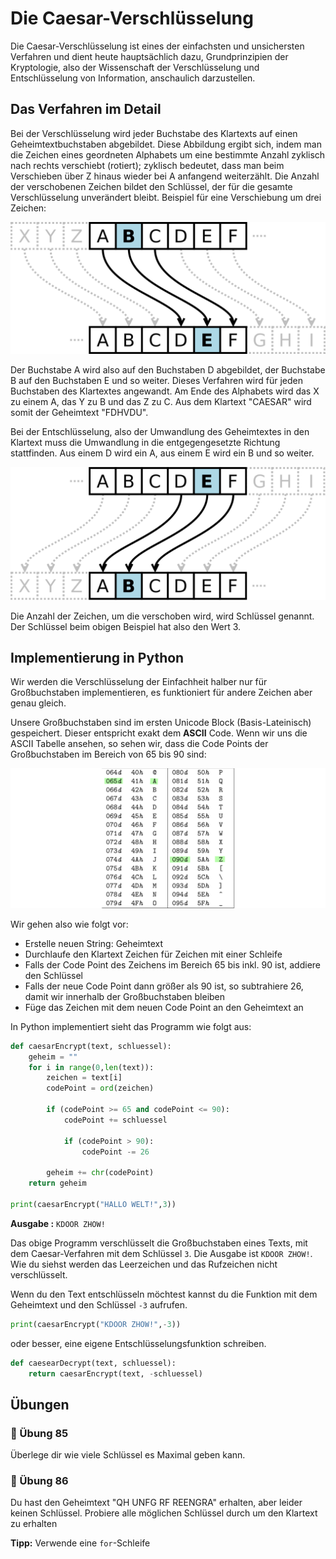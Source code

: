 # Die Caesar-Verschlüsselung

Die Caesar-Verschlüsselung ist eines der einfachsten und unsichersten
Verfahren und dient heute hauptsächlich dazu, Grundprinzipien der Kryptologie,
also der Wissenschaft der Verschlüsselung und Entschlüsselung von Information,
anschaulich darzustellen.

## Das Verfahren im Detail

Bei der Verschlüsselung wird jeder Buchstabe des Klartexts auf einen Geheimtextbuchstaben abgebildet. Diese Abbildung ergibt sich, indem man die Zeichen eines geordneten Alphabets um eine bestimmte Anzahl zyklisch nach rechts verschiebt (rotiert); zyklisch bedeutet, dass man beim Verschieben über Z hinaus wieder bei A anfangend weiterzählt. Die Anzahl der verschobenen Zeichen bildet den Schlüssel, der für die gesamte Verschlüsselung unverändert bleibt. Beispiel für eine Verschiebung um drei Zeichen: 

![Schema Caesar-Verschlüsselung](./images/caesar.png)

Der Buchstabe A wird also auf den Buchstaben D abgebildet,
der Buchstabe B auf den Buchstaben E und so weiter.
Dieses Verfahren wird für jeden Buchstaben des Klartextes angewandt.
Am Ende des Alphabets wird das X zu einem A, das Y zu B und das Z zu C.
Aus dem Klartext "CAESAR" wird somit der Geheimtext "FDHVDU".

Bei der Entschlüsselung, also der Umwandlung des Geheimtextes in den Klartext
muss die Umwandlung in die entgegengesetzte Richtung stattfinden.
Aus einem D wird ein A, aus einem E wird ein B und so weiter.

![Schema Caesar-Entschlüsselung](./images/caesar_rev.png)

Die Anzahl der Zeichen, um die verschoben wird, wird Schlüssel genannt.
Der Schlüssel beim obigen Beispiel hat also den Wert 3.

## Implementierung in Python

Wir werden die Verschlüsselung der Einfachheit halber
nur für Großbuchstaben implementieren,
es funktioniert für andere Zeichen aber genau gleich.

Unsere Großbuchstaben sind im ersten Unicode Block
(Basis-Lateinisch) gespeichert. Dieser entspricht exakt dem **ASCII** Code.
Wenn wir uns die ASCII Tabelle ansehen,
so sehen wir, dass die Code Points der Großbuchstaben im Bereich von 
65 bis 90 sind:

![ASCII Code der Großbuchstaben](./images/ascii.png)

Wir gehen also wie folgt vor:

* Erstelle neuen String: Geheimtext
* Durchlaufe den Klartext Zeichen für Zeichen mit einer Schleife
* Falls der Code Point des Zeichens im Bereich 65 bis inkl. 90 ist, addiere den Schlüssel
* Falls der neue Code Point dann größer als 90 ist, so subtrahiere 26, damit wir innerhalb der Großbuchstaben bleiben
* Füge das Zeichen mit dem neuen Code Point an den Geheimtext an

In Python implementiert sieht das Programm wie folgt aus:

```python
def caesarEncrypt(text, schluessel):
    geheim = ""
    for i in range(0,len(text)):
        zeichen = text[i]
        codePoint = ord(zeichen)

        if (codePoint >= 65 and codePoint <= 90):
            codePoint += schluessel

            if (codePoint > 90):
                codePoint -= 26
        
        geheim += chr(codePoint)
    return geheim

print(caesarEncrypt("HALLO WELT!",3))
```
**Ausgabe :** `KDOOR ZHOW!`

Das obige Programm verschlüsselt die Großbuchstaben eines Texts,
mit dem Caesar-Verfahren mit dem Schlüssel `3`.
Die Ausgabe ist `KDOOR ZHOW!`. Wie du siehst werden das Leerzeichen
und das Rufzeichen nicht verschlüsselt.

Wenn du den Text entschlüsseln möchtest kannst du die Funktion mit
dem Geheimtext und den Schlüssel `-3` aufrufen.

```python
print(caesarEncrypt("KDOOR ZHOW!",-3))
```

oder besser, eine eigene Entschlüsselungsfunktion schreiben.

```python
def caesearDecrypt(text, schluessel):
    return caesarEncrypt(text, -schluessel)
```
## Übungen


### 📝 Übung 85
Überlege dir wie viele Schlüssel es Maximal geben kann.

### 📝 Übung 86

Du hast den Geheimtext "QH UNFG RF REENGRA" erhalten,
aber leider keinen Schlüssel.
Probiere alle möglichen Schlüssel durch um den Klartext zu erhalten

**Tipp:** Verwende eine `for`-Schleife

